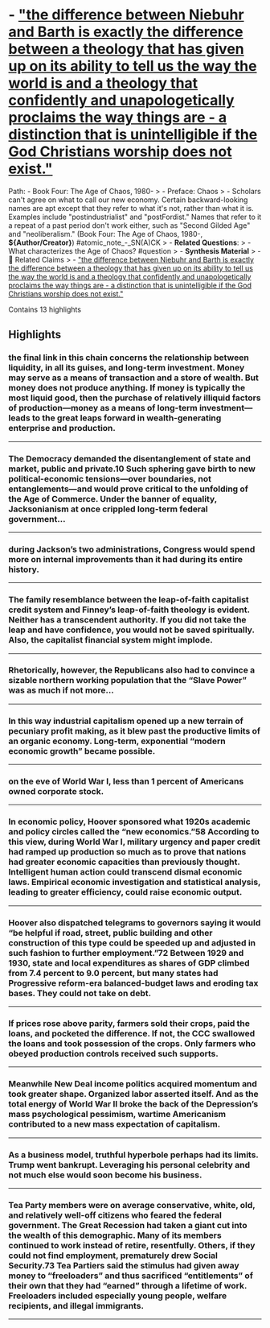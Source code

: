 # - ["the difference between Niebuhr and Barth is exactly the difference between a theology that has given up on its ability to tell us the way the world is and a theology that confidently and unapologetically proclaims the way things are - a distinction that is unintelligible if the God Christians worship does not exist."](https://app.tana.inc?nodeid=Qx1cRCZwn4)

Path: - Book Four: The Age of Chaos, 1980- > - Preface: Chaos > - Scholars can't agree on what to call our new economy. Certain backward-looking names are apt except that they refer to what it's not, rather than what it is. Examples include "postindustrialist" and "postFordist." Names that refer to it a repeat of a past period don't work either, such as "Second Gilded Age" and "neoliberalism." (Book Four: The Age of Chaos, 1980-, __${Author/Creator}__) #atomic_note_-_SN(A)CK > - **Related Questions**: > - What characterizes the Age of Chaos? #question > - **Synthesis Material** > - 📣 Related Claims > - ["the difference between Niebuhr and Barth is exactly the difference between a theology that has given up on its ability to tell us the way the world is and a theology that confidently and unapologetically proclaims the way things are - a distinction that is unintelligible if the God Christians worship does not exist."](https://app.tana.inc?nodeid=Qx1cRCZwn4)

Contains 13 highlights

## Highlights

### the final link in this chain concerns the relationship between liquidity, in all its guises, and long-term investment. Money may serve as a means of transaction and a store of wealth. But money does not produce anything. If money is typically the most liquid good, then the purchase of relatively illiquid factors of production—money as a means of long-term investment—leads to the great leaps forward in wealth-generating enterprise and production.  
---

### The Democracy demanded the disentanglement of state and market, public and private.10 Such sphering gave birth to new political-economic tensions—over boundaries, not entanglements—and would prove critical to the unfolding of the Age of Commerce. Under the banner of equality, Jacksonianism at once crippled long-term federal government…  
---

### during Jackson’s two administrations, Congress would spend more on internal improvements than it had during its entire history.  
---

### The family resemblance between the leap-of-faith capitalist credit system and Finney’s leap-of-faith theology is evident. Neither has a transcendent authority. If you did not take the leap and have confidence, you would not be saved spiritually. Also, the capitalist financial system might implode.  
---

### Rhetorically, however, the Republicans also had to convince a sizable northern working population that the “Slave Power” was as much if not more…  
---

### In this way industrial capitalism opened up a new terrain of pecuniary profit making, as it blew past the productive limits of an organic economy. Long-term, exponential “modern economic growth” became possible.  
---

### on the eve of World War I, less than 1 percent of Americans owned corporate stock.  
---

### In economic policy, Hoover sponsored what 1920s academic and policy circles called the “new economics.”58 According to this view, during World War I, military urgency and paper credit had ramped up production so much as to prove that nations had greater economic capacities than previously thought. Intelligent human action could transcend dismal economic laws. Empirical economic investigation and statistical analysis, leading to greater efficiency, could raise economic output.  
---

### Hoover also dispatched telegrams to governors saying it would “be helpful if road, street, public building and other construction of this type could be speeded up and adjusted in such fashion to further employment.”72 Between 1929 and 1930, state and local expenditures as shares of GDP climbed from 7.4 percent to 9.0 percent, but many states had Progressive reform-era balanced-budget laws and eroding tax bases. They could not take on debt.  
---

### If prices rose above parity, farmers sold their crops, paid the loans, and pocketed the difference. If not, the CCC swallowed the loans and took possession of the crops. Only farmers who obeyed production controls received such supports.  
---

### Meanwhile New Deal income politics acquired momentum and took greater shape. Organized labor asserted itself. And as the total energy of World War II broke the back of the Depression’s mass psychological pessimism, wartime Americanism contributed to a new mass expectation of capitalism.  
---

### As a business model, truthful hyperbole perhaps had its limits. Trump went bankrupt. Leveraging his personal celebrity and not much else would soon become his business.  
---

### Tea Party members were on average conservative, white, old, and relatively well-off citizens who feared the federal government. The Great Recession had taken a giant cut into the wealth of this demographic. Many of its members continued to work instead of retire, resentfully. Others, if they could not find employment, prematurely drew Social Security.73 Tea Partiers said the stimulus had given away money to “freeloaders” and thus sacrificed “entitlements” of their own that they had “earned” through a lifetime of work. Freeloaders included especially young people, welfare recipients, and illegal immigrants.  
---

